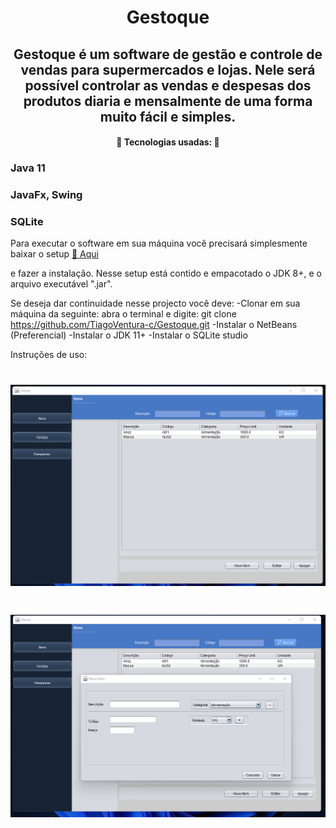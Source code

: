 <h1 align="center">Gestoque</h1>

<h2 align="center"> Gestoque é um software de gestão e controle de vendas para supermercados e lojas. 
Nele será possível controlar as vendas e despesas dos produtos diaria e mensalmente de uma forma muito fácil e simples. </h2>

<h4 align="center"> 
	🚧 Tecnologias usadas: 🚧
</h4>

  ### Java 11
  ### JavaFx, Swing
  ### SQLite

Para executar o software em sua máquina você precisará simplesmente baixar o setup <a href="https://drive.google.com/file/d/1E_IW6jq2-Aw1UYBcTEUem9eMdbmughGk/view?usp=sharing">🔗 Aqui</a>
</h1> e fazer a instalação.
Nesse setup está contido e empacotado o JDK 8+, e o arquivo executável ".jar".

Se deseja dar continuidade nesse projecto você deve:
  -Clonar em sua máquina da seguinte: abra o terminal e digite: git clone https://github.com/TiagoVentura-c/Gestoque.git
  -Instalar o NetBeans (Preferencial)
  -Instalar o JDK 11+
  -Instalar o SQLite studio

Instruções de uso:

<h1 align="center">
   <img src="https://github.com/TiagoVentura-c/Gestoque/blob/main/out/production/Java-Sqlite-Desktop-Application-Water-Sales/view/gestoque/1-TelaItens.png">
</h1>

<h1 align="center">
   <img src="https://github.com/TiagoVentura-c/Gestoque/blob/main/out/production/Java-Sqlite-Desktop-Application-Water-Sales/view/gestoque/2-Novoitem.png">
</h1>

<h1 align="center">
   <img src="">
</h1>

<h1 align="center">
   <img src="">
</h1>

<h1 align="center">
   <img src="">
</h1>

<h1 align="center">
   <img src="">
</h1>

<h1 align="center">
   <img src="">
</h1>

<h1 align="center">
   <img src="">
</h1>

<h1 align="center">
   <img src="">
</h1>













